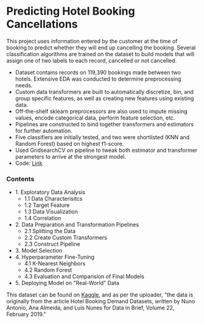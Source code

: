 # Predicting Hotel Booking Cancellations

This project uses information entered by the customer at the time of booking to predict whether they will end up cancelling the booking. Several classification algorithms are trained on the dataset to build models that will assign one of two labels to each record, cancelled or not cancelled. 

- Dataset contains records on 119,390 bookings made between two hotels. Extensive EDA was conducted to determine preprocessing needs.
- Custom data transformers are built to automatically discretize, bin, and group specific features, as well as creating new features using existing data. 
- Off-the-shelf sklearn preprocessors are also used to impute missing values, encode categorical data, perform feature selection, etc. 
- Pipelines are constructed to bind together transformers and estimators for further automation. 
- Five classifiers are initially tested, and two were shortlisted (KNN and Random Forest) based on highest f1-score. 
- Used GridsearchCV on pipeline to tweak both estimator and transformer parameters to arrive at the strongest model.
- Code: [Link](https://github.com/calvinchoi21/predicting-booking-cancellations/blob/master/Predicting_cancellations.ipynb) 

### Contents

<ul>
  <li>1. Exploratory Data Analysis   
    <ul>
      <li>1.1 Data Characterisitcs</li>
      <li>1.2 Target Feature
      <li>1.3 Data Visualization</li>
      <li>1.4 Correlation</li>
     </ul>
   </li>
   <li>2. Data Preparation and Transformation Pipelines   
     <ul>
      <li>2.1 Splitting the Data</li>
      <li>2.2 Create Custom Transformers</li>
      <li>2.3 Construct Pipeline</li>
     </ul>   
   </li>
   <li>3. Model Selection</li>
   <li>4. Hyperparameter Fine-Tuning   
     <ul>
      <li>4.1 K-Nearest Neighbors</li>
      <li>4.2 Random Forest</li>
      <li>4.3 Evaluation and Comparision of Final Models</li>
     </ul>   
   </li>
   <li>5. Deploying Model on "Real-World" Data</li>
</ul>

This dataset can be found on <a href="https://www.kaggle.com/jessemostipak/hotel-booking-demand">Kaggle</a>, and as per the uploader, "the data is originally from the article Hotel Booking Demand Datasets, written by Nuno Antonio, Ana Almeida, and Luis Nunes for Data in Brief, Volume 22, February 2019."
